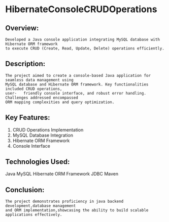 # HibernateConsoleCRUDOperations
## Overview:
	Developed a Java console application integrating MySQL database with Hibernate ORM framework 
	to execute CRUD (Create, Read, Update, Delete) operations efficiently.
## Description:
	The project aimed to create a console-based Java application for seamless data management using
  	MySQL database and Hibernate ORM framework. Key functionalities included CRUD operations,
  	user-	friendly console interface, and robust error handling. Challenges addressed encompassed 
	ORM mapping complexities and query optimization.	
## Key Features:
1. CRUD Operations Implementation
2. MySQL Database Integration
3. Hibernate ORM Framework
4. Console Interface
## Technologies Used:
  Java
  MySQL
  Hibernate ORM Framework
  JDBC
  Maven
## Conclusion:
	The project demonstrates proficiency in java backend development,database management
	and ORM implementation,showcasing the ability to build scalable applications effectively.
